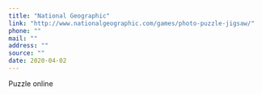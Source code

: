 ```yaml
---
title: "National Geographic"
link: "http://www.nationalgeographic.com/games/photo-puzzle-jigsaw/"
phone: ""
mail: ""
address: ""
source: ""
date: 2020-04-02
---
```


Puzzle online
